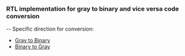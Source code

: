 ### RTL implementation for gray to binary and vice versa code conversion


-- Specific direction for conversion:
- [Gray to Binary](https://github.com/npatsiatzis/gray_bin_conv/tree/main/bin_2_gray)
- [Binary to Gray](https://github.com/npatsiatzis/gray_bin_conv/tree/main/bin_2_gray)



